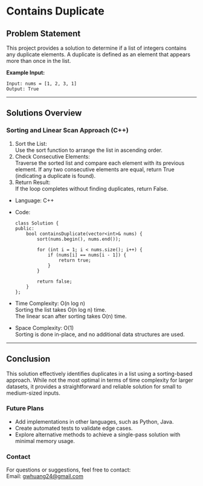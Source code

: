 # **Contains Duplicate**

## **Problem Statement**
This project provides a solution to determine if a list of integers contains any duplicate elements. A duplicate is defined as an element that appears more than once in the list.

**Example Input:**
  ```
  Input: nums = [1, 2, 3, 1]
  Output: True
  ```
---

## **Solutions Overview**
### **Sorting and Linear Scan Approach (C++)**
1. Sort the List:   
   Use the sort function to arrange the list in ascending order.  
2. Check Consecutive Elements:  
   Traverse the sorted list and compare each element with its previous element. If any two consecutive elements are equal, return True (indicating a duplicate is found).
3. Return Result:  
   If the loop completes without finding duplicates, return False.
   
- Language: C++
- Code:
  ```
  class Solution {
  public:
      bool containsDuplicate(vector<int>& nums) {
          sort(nums.begin(), nums.end());
          
          for (int i = 1; i < nums.size(); i++) {
              if (nums[i] == nums[i - 1]) {
                  return true;
              }
          }
          
          return false;        
      }
  };
  ```

- Time Complexity: O(n log n)  
  Sorting the list takes O(n log n) time.  
  The linear scan after sorting takes O(n) time.  
- Space Complexity: O(1)  
  Sorting is done in-place, and no additional data structures are used.  
  
---

## **Conclusion**
This solution effectively identifies duplicates in a list using a sorting-based approach. While not the most optimal in terms of time complexity for larger datasets, it provides a straightforward and reliable solution for small to medium-sized inputs.  

### **Future Plans**
- Add implementations in other languages, such as Python, Java.
- Create automated tests to validate edge cases.
- Explore alternative methods to achieve a single-pass solution with minimal memory usage.
  
### **Contact**
For questions or suggestions, feel free to contact:  
Email: gwhuang24@gmail.com
